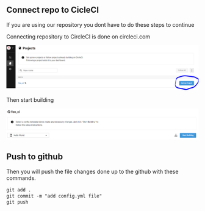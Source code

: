 ## Connect repo to CicleCI

If you are using our repository you dont have to do these steps to continue

Connecting repository to CircleCI is done on circleci.com

![ConnectCircleCiToRepo](https://github.com/GiorgosTagkoulis/katacoda-scenarios/raw/master/CircleCI_CLI_Tutorial/assets/CircleCIConnectToRepo.png)

Then start building

![ConnectCircleCiToRepo](https://github.com/GiorgosTagkoulis/katacoda-scenarios/raw/master/CircleCI_CLI_Tutorial/assets/StartBuilding.PNG)

## Push to github

Then you will push the file changes done up to the github with these commands.
```
git add .
git commit -m "add config.yml file"
git push
```
